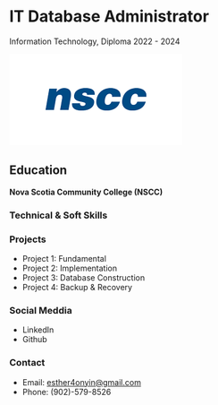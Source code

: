 # IT Database Administrator
Information Technology, Diploma 
2022 - 2024

![nscc logo!](/Images/nscc.png)

## Education
**Nova Scotia Community College (NSCC)**

### Technical & Soft Skills

### Projects
- Project 1: Fundamental
- Project 2: Implementation
- Project 3: Database Construction
- Project 4: Backup & Recovery

### Social Meddia
- LinkedIn
- Github

### Contact
- Email: esther4onyin@gmail.com
- Phone: (902)-579-8526


